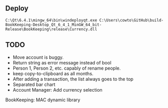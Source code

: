 ## Deploy

`C:\Qt\6.4.1\mingw_64\bin\windeployqt.exe C:\Users\cowto\GitHub\build-BookKeeping-Desktop_Qt_6_4_1_MinGW_64_bit-Release\BookKeeping\release\Currency.dll`

## TODO
- Move account is buggy.
- Return string as error message instead of bool
- Person 1, Person 2, etc. capably of rename people.
- keep copy-to-clipboard as all months.
- After adding a transaction, the list always goes to the top
- Separated bar chart
- Account Manager: Add currency selection

BookKeeping:
MAC dynamic library

